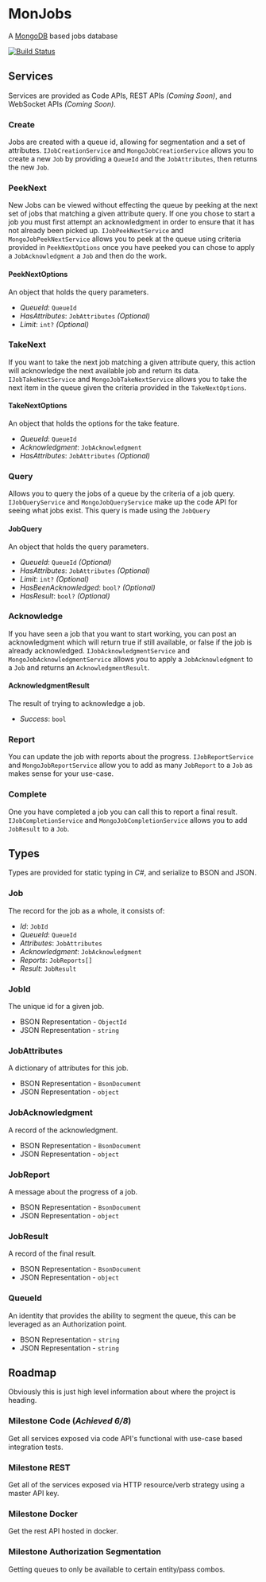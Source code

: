 # MonJobs
A [MongoDB](https://www.mongodb.com/) based jobs database

[![Build Status](https://travis-ci.org/G3N7/MonJobs.svg?branch=master)](https://travis-ci.org/G3N7/MonJobs)

## Services
Services are provided as Code APIs, REST APIs _(Coming Soon)_, and WebSocket APIs _(Coming Soon)_.

### Create
Jobs are created with a queue id, allowing for segmentation and a set of attributes.
`IJobCreationService` and `MongoJobCreationService` allows you to create a new `Job` by providing a `QueueId` and the `JobAttributes`, then returns the new `Job`.

### PeekNext
New Jobs can be viewed without effecting the queue by peeking at the next set of jobs that matching a given attribute query.  If one you chose to start a job you must first attempt an acknowledgment in order to ensure that it has not already been picked up.
`IJobPeekNextService` and `MongoJobPeekNextService` allows you to peek at the queue using criteria provided in `PeekNextOptions` once you have peeked you can chose to apply a `JobAcknowledgment` a `Job` and then do the work.

#### PeekNextOptions
An object that holds the query parameters.

* *QueueId*: `QueueId`
* *HasAttributes*: `JobAttributes` _(Optional)_
* *Limit*: `int?` _(Optional)_

### TakeNext
If you want to take the next job matching a given attribute query, this action will acknowledge the next available job and return its data.
`IJobTakeNextService` and `MongoJobTakeNextService` allows you to take the next item in the queue given the criteria provided in the `TakeNextOptions`.

#### TakeNextOptions
An object that holds the options for the take feature.

* *QueueId*: `QueueId`
* *Acknowledgment*: `JobAcknowledgment`
* *HasAttributes*: `JobAttributes` _(Optional)_

### Query
Allows you to query the jobs of a queue by the criteria of a job query.
`IJobQueryService` and `MongoJobQueryService` make up the code API for seeing what jobs exist.  This query is made using the `JobQuery`

#### JobQuery
An object that holds the query parameters.

* *QueueId*: `QueueId` _(Optional)_
* *HasAttributes*: `JobAttributes` _(Optional)_
* *Limit*: `int?` _(Optional)_
* *HasBeenAcknowledged*: `bool?` _(Optional)_
* *HasResult*: `bool?` _(Optional)_

### Acknowledge
If you have seen a job that you want to start working, you can post an acknowledgment which will return true if still available, or false if the job is already acknowledged.
`IJobAcknowledgmentService` and `MongoJobAcknowledgmentService` allows you to apply a `JobAcknowledgment` to a `Job` and returns an `AcknowledgmentResult`.

#### AcknowledgmentResult
The result of trying to acknowledge a job.
* *Success*: `bool`

### Report
You can update the job with reports about the progress.
`IJobReportService` and `MongoJobReportService` allow you to add as many `JobReport` to a `Job` as makes sense for your use-case.

### Complete
One you have completed a job you can call this to report a final result.
`IJobCompletionService` and `MongoJobCompletionService` allows you to add `JobResult` to a `Job`.

## Types
Types are provided for static typing in _C#_, and serialize to BSON and JSON.

### Job
The record for the job as a whole, it consists of:
* *Id*: `JobId`
* *QueueId*: `QueueId`
* *Attributes*: `JobAttributes`
* *Acknowledgment*: `JobAcknowledgment`
* *Reports*: `JobReports[]`
* *Result*: `JobResult`

### JobId
The unique id for a given job.
* BSON Representation - `ObjectId`
* JSON Representation - `string`

### JobAttributes
A dictionary of attributes for this job.
* BSON Representation - `BsonDocument`
* JSON Representation - `object`

### JobAcknowledgment
A record of the acknowledgment.
* BSON Representation - `BsonDocument`
* JSON Representation - `object`

### JobReport
A message about the progress of a job.
* BSON Representation - `BsonDocument`
* JSON Representation - `object`

### JobResult
A record of the final result.
* BSON Representation - `BsonDocument`
* JSON Representation - `object`

### QueueId
An identity that provides the ability to segment the queue, this can be leveraged as an Authorization point.
* BSON Representation - `string`
* JSON Representation - `string`

## Roadmap
Obviously this is just high level information about where the project is heading.

### Milestone Code (*Achieved 6/8*)
Get all services exposed via code API's functional with use-case based integration tests.

### Milestone REST
Get all of the services exposed via HTTP resource/verb strategy using a master API key.

### Milestone Docker
Get the rest API hosted in docker.

### Milestone Authorization Segmentation
Getting queues to only be available to certain entity/pass combos.